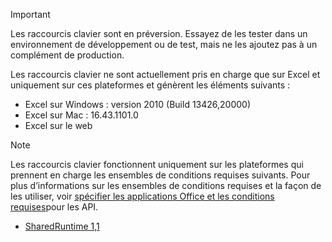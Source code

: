 > [!IMPORTANT]
> Les raccourcis clavier sont en préversion. Essayez de les tester dans un environnement de développement ou de test, mais ne les ajoutez pas à un complément de production.
>
> Les raccourcis clavier ne sont actuellement pris en charge que sur Excel et uniquement sur ces plateformes et génèrent les éléments suivants :
>
>* Excel sur Windows : version 2010 (Build 13426,20000)
>* Excel sur Mac : 16.43.1101.0
>* Excel sur le web

> [!NOTE]
> Les raccourcis clavier fonctionnent uniquement sur les plateformes qui prennent en charge les ensembles de conditions requises suivants. Pour plus d’informations sur les ensembles de conditions requises et la façon de les utiliser, voir [spécifier les applications Office et les conditions requises](../develop/specify-office-hosts-and-api-requirements.md)pour les API.
>
> - [SharedRuntime 1,1](../reference/requirement-sets/shared-runtime-requirement-sets.md)
